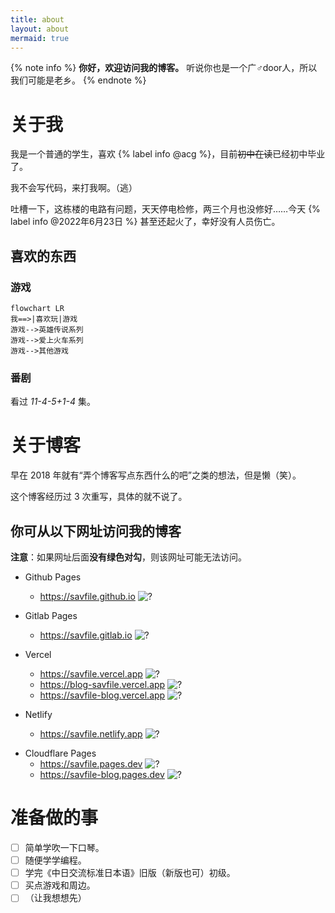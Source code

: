 ```yaml
---
title: about
layout: about
mermaid: true
---
```


{% note info %}
**你好，欢迎访问我的博客。**
听说你也是一个广♂door人，所以我们可能是老乡。
{% endnote %}

# 关于我

我是一个普通的学生，喜欢 {% label info @acg %}，目前~~初中在读~~已经初中毕业了。

我不会写代码，来打我啊。（逃）

吐槽一下，这栋楼的电路有问题，天天停电检修，两三个月也没修好……今天 {% label info @2022年6月23日 %} 甚至还起火了，幸好没有人员伤亡。

## 喜欢的东西

### 游戏

```mermaid
flowchart LR
我==>|喜欢玩|游戏
游戏-->英雄传说系列
游戏-->爱上火车系列
游戏-->其他游戏
```

<!--
- 英雄传说系列
    - 空之轨迹系列
        - 英雄传说（6）：空之轨迹FC
        - 英雄传说：空之轨迹SC
        - 英雄传说：空之轨迹the 3rd
    - 零/碧之轨迹系列
        - 英雄传说：零之轨迹
        - 英雄传说：碧之轨迹
    - 闪/创之轨迹系列
        - 英雄传说：闪之轨迹I
        - 英雄传说：闪之轨迹II
        - 英雄传说：闪之轨迹III
        - 英雄传说：闪之轨迹IX
        - 英雄传说：创之轨迹
    - ……

- 爱上火车系列
    - 爱上火车-Pure Station-
    - 爱上火车-Last Run!!-

- Mirror 系列
    - Mirror
    - Mirror 2: Project X

- ……
-->

### 番剧

看过 *11-4-5+1-4* 集。

# 关于博客

早在 2018 年就有“弄个博客写点东西什么的吧”之类的想法，但是懒（笑）。

这个博客经历过 3 次重写，具体的就不说了。

## 你可从以下网址访问我的博客

**注意**：如果网址后面**没有绿色对勾**，则该网址可能无法访问。

- Github Pages
    - https://savfile.github.io ![?](https://savfile.github.io/ok.svg)

- Gitlab Pages
    - https://savfile.gitlab.io ![?](https://savfile.gitlab.io/ok.svg)


- Vercel
    - https://savfile.vercel.app ![?](https://savfile.vercel.app/ok.svg)
    - https://blog-savfile.vercel.app ![?](https://blog-savfile.vercel.app/ok.svg)
    - https://savfile-blog.vercel.app ![?](https://savfile-blog.vercel.app/ok.svg)

- Netlify
    - https://savfile.netlify.app ![?](https://savfile.netlify.app/ok.svg)

<!--
- Bitbucket Cloud
    - https://savfile.bitbucket.io ![?](https://savfile.bitbucket.io/ok.svg)
-->

-  Cloudflare Pages
    - https://savfile.pages.dev ![?](https://savfile.pages.dev/ok.svg)
    - https://savfile-blog.pages.dev ![?](https://savfile-blog.pages.dev/ok.svg)

<!--
- Gitee Pages
    - https://savfile.gitee.io ![?](https://savfile.gitee.io/ok.svg)
-->

# 准备做的事

- [ ] 简单学吹一下口琴。
- [ ] 随便学学编程。
- [ ] 学完《中日交流标准日本语》旧版（新版也可）初级。
- [ ] 买点游戏和周边。
- [ ] （让我想想先）

